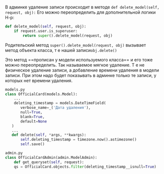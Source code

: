 В админке удаление записи происходит в методе
`def delete_model(self, request, obj):`
Его можно переопределить для дополнительной логики
Н-р: 
```python
def delete_model(self, request, obj):
	if request.user.is_superuser:
		return super().delete_model(request, obj)
```
 Родительский метод `super().delete_model(request, obj)`  вызывает метод объекта класса, т е нашей записи`obj.delete()`
 
 Это метод ==прописан у модели используемого класса== и его тоже можно переопределить. Так называемое мягкое удаление. Т е не физическое удаление записи, а добавление времени удаления в модели записи. При этом надо будет показывать в админке только те записи, у которых нет времени удаления.
 ```python
 models.py
 class OfficialCard(models.Model):
	 ...
	 deleting_timestamp = models.DateTimeField(
		verbose_name=_('Дата удаления'),
		null=True,
		blank=True,
		default=None
	)
	...
	def delete(self, *args, **kwargs):
		self.deleting_timestamp = timezone.now().astimezone()
		self.save()
```
```python
admin.py
class OfficialCardAdmin(admin.ModelAdmin):
	def get_queryset(self, request):
	qs = OfficialCard.objects.filter(deleting_timestamp__isnull=True)
```